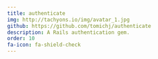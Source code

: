 ```yaml
---
title: authenticate
img: http://tachyons.io/img/avatar_1.jpg
github: https://github.com/tomichj/authenticate
description: A Rails authentication gem.
order: 10
fa-icon: fa-shield-check
---
```

